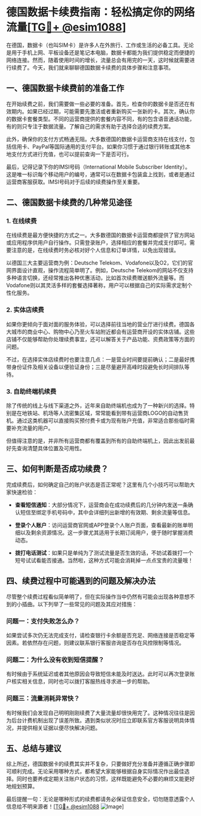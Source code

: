 # 德国数据卡续费指南：轻松搞定你的网络流量[[TG💪+ @esim1088](https://t.me/s/esim1088)]

在德国，数据卡（也叫SIM卡）是许多人在外旅行、工作或生活的必备工具。无论是用于手机上网、平板设备还是笔记本电脑，数据卡都能为我们提供稳定而便捷的网络连接。然而，随着使用时间的增长，流量总会有用完的一天，这时候就需要进行续费了。今天，我们就来聊聊德国数据卡续费的具体步骤和注意事项。

## 一、德国数据卡续费前的准备工作

在开始续费之前，我们需要做一些必要的准备。首先，检查你的数据卡是否还在有效期内。如果已经过期，可能需要先激活或者重新购买一张新的卡。其次，确认你的数据卡套餐类型。不同的运营商提供的套餐内容不同，有的包含语音通话功能，有的则只专注于数据流量。了解自己的需求有助于选择合适的续费方案。

此外，确保你的支付方式畅通无阻。大多数德国的数据卡运营商支持在线支付，包括信用卡、PayPal等国际通用的支付平台。如果你习惯于通过银行转账或其他本地支付方式进行充值，也可以提前查询一下是否可行。

最后，记得记录下你的IMSI号码（International Mobile Subscriber Identity）。这是唯一标识每个移动用户的编号，通常可以在数据卡包装盒上找到，或者是通过运营商客服获取。IMSI号码对于后续的续费操作至关重要。

## 二、德国数据卡续费的几种常见途径

### 1. 在线续费

在线续费是最方便快捷的方式之一。大多数德国的数据卡运营商都提供了官方网站或应用程序供用户自行操作。只需登录账户，选择相应的套餐并完成支付即可。需要注意的是，在线续费时务必核对好个人信息和订单详情，以免出现错误。

以德国三大主要运营商为例：Deutsche Telekom、Vodafone以及O2，它们的官网界面设计直观，操作流程简单明了。例如，Deutsche Telekom的网站不仅支持多种语言切换，还经常推出各种优惠活动，比如首次续费赠送额外流量等。而Vodafone则以其灵活多样的套餐选择著称，用户可以根据自己的实际需求定制个性化服务。

### 2. 实体店续费

如果你更倾向于面对面的服务体验，可以选择前往当地的营业厅进行续费。德国各大城市的商业中心、购物中心乃至火车站附近都会有运营商开设的实体店铺。这些店铺不仅能够帮助你处理续费事宜，还可以解答关于产品功能、资费政策等方面的问题。

不过，在选择实体店续费时也要注意几点：一是营业时间要提前确认；二是最好携带身份证件及相关设备以便验证身份；三是尽量避开高峰时段避免长时间排队等待。

### 3. 自助终端机续费

除了传统的线上与线下渠道之外，近年来自助终端机也成为了一种新兴的选择。特别是在地铁站、机场等人流密集区域，常常能看到带有运营商LOGO的自动售货机。通过这类机器可以直接购买预付费卡或为现有账户充值，非常适合那些临时需要补充流量的用户。

但值得注意的是，并非所有运营商都有覆盖到所有的自助终端机上，因此出发前最好先查询清楚具体位置及可用性。

## 三、如何判断是否成功续费？

完成续费后，如何确定自己的账户状态是否正常呢？这里有几个小技巧可以帮助大家快速检验：

- **查看短信通知**：大部分情况下，运营商会在成功续费后的几分钟内发送一条确认短信至绑定手机号码中，其中会详细列出新增的有效期、剩余流量等信息。
  
- **登录个人账户**：访问运营商官网或APP登录个人账户页面，查看最新的账单明细以及剩余资源情况。这一步骤尤其适用于长期订阅用户，便于随时掌握消费动态。

- **拨打电话测试**：如果只是单纯为了测试流量是否生效的话，不妨试着拨打一个短号试试看能否接通。当然啦，这种方式可能会消耗掉一点点宝贵的流量哦！

## 四、续费过程中可能遇到的问题及解决办法

尽管整个续费过程看似简单明了，但在实际操作当中仍然有可能会出现各种意想不到的小插曲。以下列举了一些常见的问题及其应对措施：

### 问题一：支付失败怎么办？
如果尝试多次仍无法完成支付，请检查银行卡余额是否充足、网络连接是否稳定等因素。若依然存在问题，则建议联系银行客服咨询是否存在风控限制等情况。

### 问题二：为什么没有收到短信提醒？
有时候由于系统延迟或者其他原因会导致短信未能及时送达。此时可以再次登录账户核实相关信息，同时也可以拨打客服热线寻求进一步的帮助。

### 问题三：流量消耗异常快？
有时候我们会发现自己明明刚刚续费了大量流量却很快用完了。这种情况往往是因为后台计费机制出现了误差所致。遇到类似状况时应立即联系官方客服说明具体情况，并提供相关证据以便尽快解决问题。

## 五、总结与建议

综上所述，德国数据卡的续费其实并不复杂，只要做好充分准备并遵循正确步骤即可顺利完成。无论采用哪种方式，都希望大家能够根据自身实际情况作出最佳选择。同时也要养成定期关注账户状态的习惯，这样既能避免不必要的麻烦又能更好地规划预算。

最后提醒一句：无论是哪种形式的续费都请务必保证信息安全，切勿随意透露个人信息给不明来源者！[[TG💪+ @esim1088](https://t.me/s/esim1088) ![Image](https://i.postimg.cc/4NQfJmqS/Snipaste-2025-05-13-00-14-12.png)]